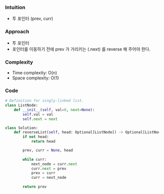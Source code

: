 ### Intuition
- 투 포인터 (prev, curr)

### Approach
- 투 포인터
- 포인터를 이동하기 전에 prev 가 가리키는 (.next) 를 reverse 해 주어야 한다.

### Complexity
- Time complexity: O(n)
- Space complexity: O(1)


### Code

```python
# Definition for singly-linked list.
class ListNode:
    def __init__(self, val=0, next=None):
        self.val = val
        self.next = next

class Solution:
    def reverseList(self, head: Optional[ListNode]) -> Optional[ListNode]:
        if not head:
            return head

        prev, curr = None, head
        
        while curr:
            next_node = curr.next
            curr.next = prev
            prev = curr
            curr = next_node
        
        return prev
        
```
